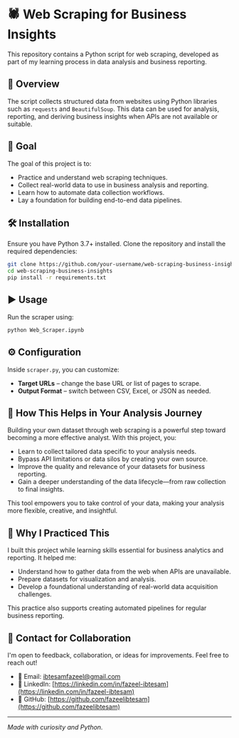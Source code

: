 # 🕷️ Web Scraping for Business Insights

This repository contains a Python script for web scraping, developed as part of my learning process in data analysis and business reporting.

## 📌 Overview

The script collects structured data from websites using Python libraries such as `requests` and `BeautifulSoup`. This data can be used for analysis, reporting, and deriving business insights when APIs are not available or suitable.

## 🎯 Goal

The goal of this project is to:

- Practice and understand web scraping techniques.
- Collect real-world data to use in business analysis and reporting.
- Learn how to automate data collection workflows.
- Lay a foundation for building end-to-end data pipelines.

## 🛠️ Installation

Ensure you have Python 3.7+ installed. Clone the repository and install the required dependencies:

```bash
git clone https://github.com/your-username/web-scraping-business-insights.git
cd web-scraping-business-insights
pip install -r requirements.txt
```
 
## ▶️ Usage

Run the scraper using:

```bash
python Web_Scraper.ipynb
```

## ⚙️ Configuration

Inside `scraper.py`, you can customize:

* **Target URLs** – change the base URL or list of pages to scrape.
* **Output Format** – switch between CSV, Excel, or JSON as needed.

## 🧠 How This Helps in Your Analysis Journey

Building your own dataset through web scraping is a powerful step toward becoming a more effective analyst. With this project, you:

* Learn to collect tailored data specific to your analysis needs.
* Bypass API limitations or data silos by creating your own source.
* Improve the quality and relevance of your datasets for business reporting.
* Gain a deeper understanding of the data lifecycle—from raw collection to final insights.

This tool empowers you to take control of your data, making your analysis more flexible, creative, and insightful.

## 🤔 Why I Practiced This

I built this project while learning skills essential for business analytics and reporting. It helped me:

* Understand how to gather data from the web when APIs are unavailable.
* Prepare datasets for visualization and analysis.
* Develop a foundational understanding of real-world data acquisition challenges.

This practice also supports creating automated pipelines for regular business reporting.

## 🤝 Contact for Collaboration

I'm open to feedback, collaboration, or ideas for improvements. Feel free to reach out!

* 📧 Email: [ibtesamfazeel@gmail.com](mailto:ibtesamfazeel@gmail.com)
* 💼 LinkedIn: [https://linkedin.com/in/fazeel-ibtesam](https://linkedin.com/in/fazeel-ibtesam)
* 🐙 GitHub: [https://github.com/fazeelibtesam](https://github.com/fazeelibtesam)

---

*Made with curiosity and Python.*
